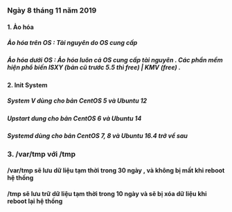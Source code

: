 ### Ngày 8 tháng 11 năm 2019

#### 1. Ảo hóa
##### Ảo hóa trên OS : Tài nguyên do OS cung cấp
##### Ảo hóa dưới OS : Ảo hóa luôn cả OS cung cấp tài nguyên . Các phần mềm hiện phổ biến  ISXY (bản cũ trước 5.5 thì free) | KMV (free) . 

#### 2. Init System
##### System V dùng cho bản CentOS 5 và Ubuntu 12
##### Upstart dung cho bản CentOS 6 và Ubuntu 14
##### Systemd dùng cho bản CentOS 7, 8 và Ubuntu 16.4 trở về sau

### 3. /var/tmp với /tmp
#### /var/tmp sẽ lưu dữ liệu tạm thời trong 30 ngày , và không bị mất khi reboot hệ thống
#### /tmp sẽ lưu trữ dữ liệu tạm thời trong 10 ngày  và sẽ bị xóa dữ liệu khi reboot lại hệ thống
